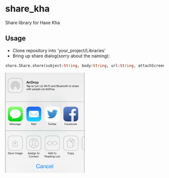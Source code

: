 # share_kha
Share library for Haxe Kha

## Usage
- Clone repository into 'your_project/Libraries'
- Bring up share dialog(sorry about the naming):
``` hx
share.Share.share(subject:String, body:String, url:String, attachScreenshot:Bool);
```

<img src="https://raw.githubusercontent.com/luboslenco/share_kha/master/share.png" alt="Preview" style="width: 50%;"/>
